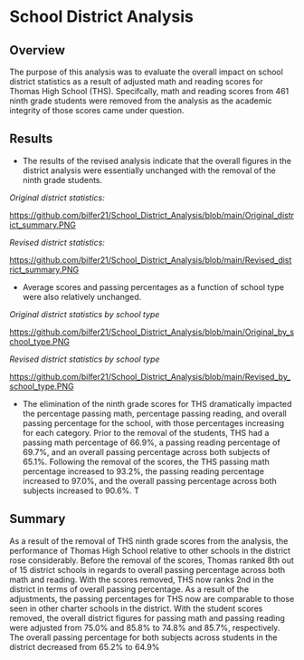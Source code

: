 # School District Analysis

## Overview

The purpose of this analysis was to evaluate the overall impact on school district statistics as a result of adjusted math and reading scores for Thomas High School (THS). Specifcally, math and reading scores from 461 ninth grade students were removed from the analysis as the academic integrity of those scores came under question.

## Results

* The results of the revised analysis indicate that the overall figures in the district analysis were essentially unchanged with the removal of the ninth grade students.

*Original district statistics:*

https://github.com/bilfer21/School_District_Analysis/blob/main/Original_district_summary.PNG

*Revised district statistics:*

https://github.com/bilfer21/School_District_Analysis/blob/main/Revised_district_summary.PNG

* Average scores and passing percentages as a function of school type were also relatively unchanged.

*Original district statistics by school type*

https://github.com/bilfer21/School_District_Analysis/blob/main/Original_by_school_type.PNG

*Revised district statistics by school type*

https://github.com/bilfer21/School_District_Analysis/blob/main/Revised_by_school_type.PNG

* The elimination of the ninth grade scores for THS dramatically impacted the percentage passing math, percentage passing reading, and overall passing percentage for the school, with those percentages increasing for each category. Prior to the removal of the students, THS had a passing math percentage of 66.9%, a passing reading percentage of 69.7%, and an overall passing percentage across both subjects of 65.1%. Following the removal of the scores, the THS passing math percentage increased to 93.2%, the passing reading percentage increased to 97.0%, and the overall passing percentage across both subjects increased to 90.6%. T


## Summary

As a result of the removal of THS ninth grade scores from the analysis, the performance of Thomas High School relative to other schools in the district rose considerably. Before the removal of the scores, Thomas ranked 8th out of 15 district schools in regards to overall passing percentage across both math and reading. With the scores removed, THS now ranks 2nd in the district in terms of overall passing percentage. As a result of the adjustments, the passing percentages for THS now are comparable to those seen in other charter schools in the district. With the student scores removed, the overall district figures for passing math and passing reading were adjusted from 75.0% and 85.8% to 74.8% and 85.7%, respectively. The overall passing percentage for both subjects across students in the district decreased from 65.2% to 64.9%
